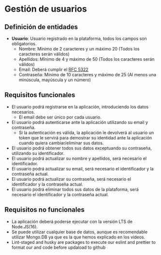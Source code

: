 # Gestión de usuarios

## Definición de entidades

-   **Usuario**: Usuario registrado en la plataforma, todos los campos son obligatorios.
    -   Nombre: Mínimo de 2 caracteres y un máximo 20 (Todos los caracteres serán válidos)
    -   Apellidos: Mínimo de 4 y máximo de 50 (Todos los caracteres serán válidos)
    -   Email: Deberá cumplir el [RFC 5322](https://www.ietf.org/rfc/rfc5322.txt)
    -   Contraseña: Mínimo de 10 caracteres y máximo de 25 (Al menos una minúscula, mayúscula y un número)

## Requisitos funcionales

-   El usuario podrá registrarse en la aplicación, introduciendo los datos necesarios.
    -   El email debe ser único por cada usuario.
-   El usuario podrá autenticarse ante la aplicación utilizando su email y contraseña.
    -   Si la autenticación es válida, la aplicación le devolverá al usuario un token que le servirá para demostrar su identidad ante la aplicación cuando quiera cambiar/eliminar sus datos.
-   El usuario podrá obtener todos sus datos exceptuando su contraseña, utilizando su identificador.
-   El usuario podrá actualizar su nombre y apellidos, será necesario el identificador.
-   El usuario podrá actualizar su email, será necesario el identificador y la contraseña actual.
-   El usuario podrá actualizar su contraseña, será necesario el identificador y la contraseña actual.
-   El usuario podrá eliminar todos sus datos de la plataforma, será necesario el identificador y la contraseña actual.

## Requisitos no funcionales

-   La aplicación deberá poderse ejecutar con la versión LTS de Node.JS(16).
-   Se puede utilizar cualquier base de datos, aunque es recomendable utilizar Mongo.DB ya que es la que hemos explicado en los videos.
-   Lint-staged and husky are packages to execute our eslint and prettier to format our and code before updaload to github

